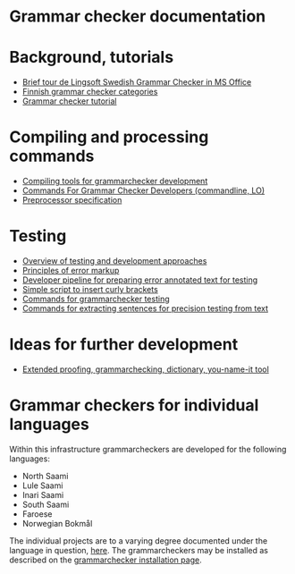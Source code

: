 
# Grammar checker documentation



# Background, tutorials
- [Brief tour de Lingsoft Swedish Grammar Checker in MS Office](doc/LingsoftGrammarChecker.html)
- [Finnish grammar checker categories](doc/LSFinnishGrammarCheckerCategories.html)
- [Grammar checker tutorial](doc/GrammarcheckerTutorial.html)


# Compiling and processing commands
- [Compiling tools for grammarchecker development](doc/GrammarcheckerCompilation.html)
- [Commands For Grammar Checker Developers (commandline, LO)](../../tools/CommandsForGrammarCheckerDevelopers.html)
- [Preprocessor specification](doc/PreprocessorSpecification.html)

# Testing

- [Overview of testing and development approaches](doc/grammarchecker-testing-overview.md)
- [Principles of error markup](../spelling/testdoc/error-markup.html)
- [Developer pipeline for preparing error annotated text for testing](preparing-annotated-text.md)
- [Simple script to insert curly brackets](curly-bracket.md)
- [Commands for grammarchecker testing](doc/grammarchecker_testing.html)
- [Commands for extracting sentences for precision testing from text](extracting-precision-sentences.md)

# Ideas for further development

- [Extended proofing, grammarchecking, dictionary, you-name-it tool](extendedproofingtool.md)

# Grammar checkers for individual languages

Within this infrastructure grammarcheckers are developed for the following languages: 

- North Saami
- Lule Saami
- Inari Saami
- South Saami
- Faroese
- Norwegian Bokmål

The individual projects are to a varying degree documented under the language in question, [here](https://giellalt.github.io/LanguageModels.html). The grammarcheckers may be installed as described on the [grammarchecker installation page](https://divvun.no/korrektur/gramcheck.html).

